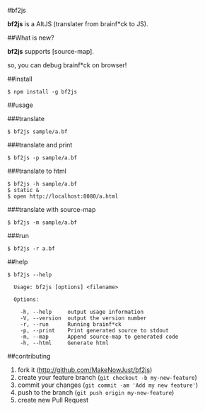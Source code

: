 #bf2js

__bf2js__ is a AltJS (translater from brainf\*ck to JS).

##What is new?

__bf2js__ supports [source-map].

so, you can debug brainf\*ck on browser!

##install

```
$ npm install -g bf2js
```

##usage

###translate

```
$ bf2js sample/a.bf
```

###translate and print

```
$ bf2js -p sample/a.bf
```

###translate to html

```
$ bf2js -h sample/a.bf
$ static &
$ open http://localhost:8080/a.html
```

###translate with source-map

```
$ bf2js -m sample/a.bf
```

###run

```
$ bf2js -r a.bf
```

##help

```
$ bf2js --help

  Usage: bf2js [options] <filename>

  Options:

    -h, --help     output usage information
    -V, --version  output the version number
    -r, --run      Running brainf*ck
    -p, --print    Print generated source to stdout
    -m, --map      Append source-map to generated code
    -h, --html     Generate html
```

##contributing

  1. fork it (<http://github.com/MakeNowJust/bf2js>)
  2. create your feature branch (`git checkout -b my-new-feature`)
  3. commit your changes (`git commit -am 'Add my new feature'`)
  4. push to the branch (`git push origin my-new-feature`)
  5. create new Pull Request


